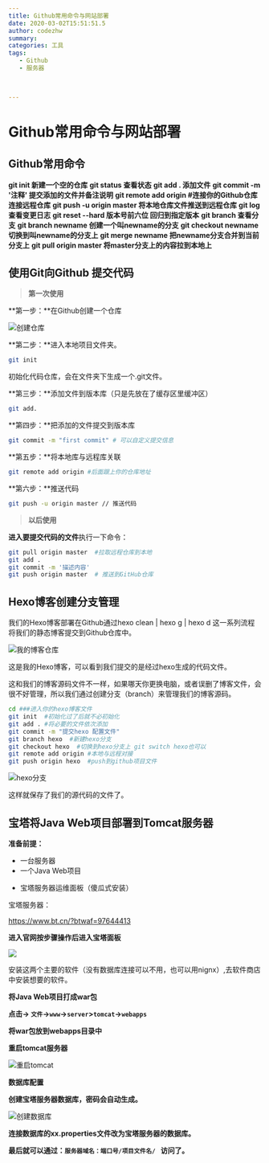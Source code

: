 ```yaml
---
title: Github常用命令与网站部署
date: 2020-03-02T15:51:51.5
author: codezhw
summary: 
categories: 工具
tags: 
   - Github
   - 服务器
   


---
```


# Github常用命令与网站部署



## Github常用命令



**git init 新建一个空的仓库**
**git status 查看状态**
**git add . 添加文件**
**git commit -m '注释' 提交添加的文件并备注说明**
**git remote add origin #连接你的Github仓库 连接远程仓库**
**git push -u origin master 将本地仓库文件推送到远程仓库**
**git log 查看变更日志**
**git reset --hard 版本号前六位 回归到指定版本**
**git branch 查看分支**
**git branch newname 创建一个叫newname的分支**
**git checkout newname 切换到叫newname的分支上**
**git merge newname 把newname分支合并到当前分支上**
**git pull origin master 将master分支上的内容拉到本地上**



## 使用Git向Github 提交代码



> **第一次使用**

**第一步：**在Github创建一个仓库

![创建仓库](https://i.loli.net/2020/03/02/wjiUV7frSpBd5cH.png)

**第二步：**进入本地项目文件夹。

~~~bash
git init
~~~

初始化代码仓库，会在文件夹下生成一个.git文件。

**第三步：**添加文件到版本库（只是先放在了缓存区里缓冲区）

~~~ bash
git add.
~~~

**第四步：**把添加的文件提交到版本库

~~~ bash
git commit -m "first commit" # 可以自定义提交信息
~~~

**第五步：**将本地库与远程库关联

~~~ bash
git remote add origin #后面跟上你的仓库地址
~~~

**第六步：**推送代码

~~~ bash
git push -u origin master // 推送代码
~~~

> **以后使用**



**进入要提交代码的文件**执行一下命令：

~~~ bash
git pull origin master  #拉取远程仓库到本地
git add .
git commit -m '描述内容'
git push origin master  # 推送到GitHub仓库
~~~



## Hexo博客创建分支管理



我们的Hexo博客部署在Github通过hexo clean | hexo g | hexo d 这一系列流程将我们的静态博客提交到Github仓库中。

![我的博客仓库](https://i.loli.net/2020/03/02/it1WmZXD5lofQs8.png)

这是我的Hexo博客，可以看到我们提交的是经过hexo生成的代码文件。

这和我们的博客源码文件不一样，如果哪天你更换电脑，或者误删了博客文件，会很不好管理，所以我们通过创建分支（branch）来管理我们的博客源码。



```bash
cd ###进入你的hexo博客文件
git init  #初始化过了后就不必初始化
git add . #将必要的文件依次添加
git commit -m "提交hexo 配置文件"
git branch hexo  #新建hexo分支
git checkout hexo  #切换到hexo分支上 git switch hexo也可以
git remote add origin #本地与远程对接
git push origin hexo  #push到github项目文件
```

![hexo分支](https://i.loli.net/2020/03/02/E8v9nY4xIdMi7HV.png)

这样就保存了我们的源代码的文件了。



## 宝塔将Java Web项目部署到Tomcat服务器



**准备前提：**

* 一台服务器
* 一个Java Web项目

- 宝塔服务器运维面板（傻瓜式安装）



宝塔服务器：

https://www.bt.cn/?btwaf=97644413

**进入官网按步骤操作后进入宝塔面板**

![](https://i.loli.net/2020/03/02/zmWCPj7l1vTnRAs.png)

安装这两个主要的软件（没有数据库连接可以不用，也可以用nignx）,去软件商店中安装想要的软件。

**将Java Web项目打成war包**

**点击-> `文件`->`www`->`server`>`tomcat`->`webapps`**

**将war包放到webapps目录中**

**重启tomcat服务器**

![重启tomcat](https://i.loli.net/2020/03/02/7kWTsO2YvyAB8aq.png)

**数据库配置**

**创建宝塔服务器数据库，密码会自动生成。**

![创建数据库](https://i.loli.net/2020/03/02/6EiRU2m7BpTcCjP.png)

**连接数据库的xx.properties文件改为宝塔服务器的数据库。**

**最后就可以通过：`服务器域名：端口号/项目文件名/ `  访问了。**

